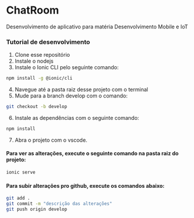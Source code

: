 # ChatRoom

Desenvolvimento de aplicativo para matéria Desenvolvimento Mobile e IoT

### Tutorial de desenvolvimento

1. Clone esse repositório
2. Instale o nodejs
3. Instale o Ionic CLI pelo seguinte comando:
```sh
npm install -g @ionic/cli
```
4. Navegue até a pasta raiz desse projeto com o terminal
5. Mude para a branch develop com o comando:
```sh
git checkout -b develop
```
6. Instale as dependências com o seguinte comando:
```sh
npm install
```
7. Abra o projeto com o vscode.
#### Para ver as alterações, execute o seguinte comando na pasta raiz do projeto:
```sh
ionic serve
```

#### Para subir alterações pro github, execute os comandos abaixo: 
```sh
git add .
git commit -m "descrição das alterações"
git push origin develop
```
